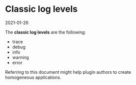 Classic log levels
===========
2021-01-26


The **classic log levels** are the following:

- trace
- debug
- info
- warning
- error



Referring to this document might help plugin authors to create homogeneous applications.


